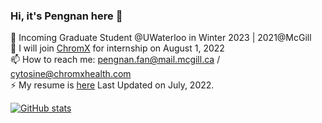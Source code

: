 ### Hi, it's Pengnan here 👋

🌱 Incoming Graduate Student @UWaterloo in Winter 2023 | 2021@McGill   
🔭 I will join [ChromX](http://www.chromxhealth.com/) for internship on August 1, 2022    
📫 How to reach me: pengnan.fan@mail.mcgill.ca / cytosine@chromxhealth.com  
⚡ My resume is [here](./Resume_Pengnan_Fan_v1.pdf) Last Updated on July, 2022.


[![GitHub stats](https://github-readme-stats.vercel.app/api?username=Catosine&show_icons=true)  ](https://github.com/Catosine/)

<!--
**Catosine/Catosine** is a ✨ _special_ ✨ repository because its `README.md` (this file) appears on your GitHub profile.

Here are some ideas to get you started:

- 🔭 I’m currently working on ...
- 🌱 I’m currently learning ...
- 👯 I’m looking to collaborate on ...
- 🤔 I’m looking for help with ...
- 💬 Ask me about ...
- 📫 How to reach me: ...
- 😄 Pronouns: ...
- ⚡ Fun fact: ...
-->
